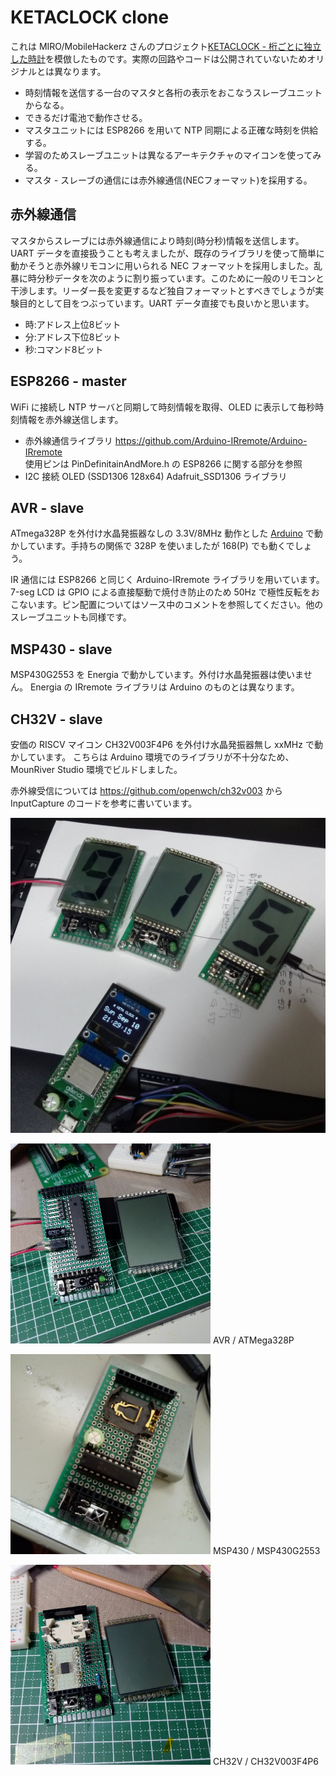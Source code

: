 # KETACLOCK clone

これは MIRO/MobileHackerz さんのプロジェクト[KETACLOCK - 桁ごとに独立した時計](http://mobilehackerz.jp/contents/Hardware/KETACLOCK)を模倣したものです。実際の回路やコードは公開されていないためオリジナルとは異なります。

* 時刻情報を送信する一台のマスタと各桁の表示をおこなうスレーブユニットからなる。
* できるだけ電池で動作させる。
* マスタユニットには ESP8266 を用いて NTP 同期による正確な時刻を供給する。
* 学習のためスレーブユニットは異なるアーキテクチャのマイコンを使ってみる。
* マスタ - スレーブの通信には赤外線通信(NECフォーマット)を採用する。

## 赤外線通信

マスタからスレーブには赤外線通信により時刻(時分秒)情報を送信します。
UART データを直接扱うことも考えましたが、既存のライブラリを使って簡単に動かそうと赤外線リモコンに用いられる NEC フォーマットを採用しました。乱暴に時分秒データを次のように割り振っています。このために一般のリモコンと干渉します。リーダー長を変更するなど独自フォーマットとすべきでしょうが実験目的として目をつぶっています。UART データ直接でも良いかと思います。

* 時:アドレス上位8ビット
* 分:アドレス下位8ビット
* 秒:コマンド8ビット

## ESP8266 - master

WiFi に接続し NTP サーバと同期して時刻情報を取得、OLED に表示して毎秒時刻情報を赤外線送信します。

* 赤外線通信ライブラリ https://github.com/Arduino-IRremote/Arduino-IRremote  
使用ピンは PinDefinitainAndMore.h の ESP8266 に関する部分を参照
* I2C 接続 OLED (SSD1306 128x64) Adafruit_SSD1306 ライブラリ  

## AVR - slave

ATmega328P を外付け水晶発振器なしの 3.3V/8MHz 動作とした [Arduino](https://github.com/technoblogy/atmegabreadboard) で動かしています。手持ちの関係で 328P を使いましたが 168(P) でも動くでしょう。

IR 通信には ESP8266 と同じく Arduino-IRremote ライブラリを用いています。7-seg LCD は GPIO による直接駆動で焼付き防止のため 50Hz で極性反転をおこないます。ピン配置についてはソース中のコメントを参照してください。他のスレーブユニットも同様です。

## MSP430 - slave

MSP430G2553 を Energia で動かしています。外付け水晶発振器は使いません。
Energia の IRremote ライブラリは Arduino のものとは異なります。

## CH32V - slave

安価の RISCV マイコン CH32V003F4P6 を外付け水晶発振器無し xxMHz で動かしています。
こちらは Arduino 環境でのライブラリが不十分なため、MounRiver Studio 環境でビルドしました。

赤外線受信については https://github.com/openwch/ch32v003 から InputCapture のコードを参考に書いています。

![KETACLOCK](KETACLOCK.jfif)

<img src="ATmega328P.jfif" width="320" /> AVR / ATMega328P

<img src="MSP430.jfif" width="320" /> MSP430 / MSP430G2553

<img src="CH32V003.jfif" width="320" /> CH32V / CH32V003F4P6
